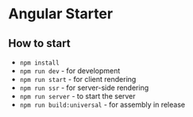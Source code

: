 # Angular Starter

## How to start
- `npm install`
- `npm run dev` - for development
- `npm run start` - for client rendering
- `npm run ssr` - for server-side rendering
- `npm run server` - to start the server
- `npm run build:universal` - for assembly in release
